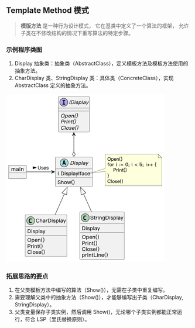## Template Method 模式

> **模版方法** 是一种行为设计模式， 它在基类中定义了一个算法的框架， 允许子类在不修改结构的情况下重写算法的特定步骤。

### 示例程序类图

1. Display 抽象类：抽象类（AbstractClass），定义模板方法及模板方法使用的抽象方法。
2. CharDisplay 类、StringDisplay 类：具体类（ConcreteClass），实现 AbstractClass 定义的抽象方法。

![template_method](./template_method.png)

### 拓展思路的要点

1. 在父类模板方法中编写的算法（Show()），无需在子类中重复编写。
2. 需要理解父类中的抽象方法（Show()），才能够编写出子类（CharDisplay, StringDisplay）。
3. 父类变量保存子类实例，然后调用 Show()，无论哪个子类实例都能正常运行，符合 LSP（里氏替换原则）。
